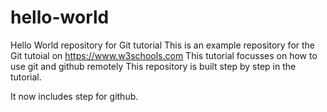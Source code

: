 # hello-world
Hello World repository for Git tutorial
This is an example repository for the Git tutoial on https://www.w3schools.com
This tutorial focusses on how to use git and github remotely
This repository is built step by step in the tutorial.

It now includes step for github.
